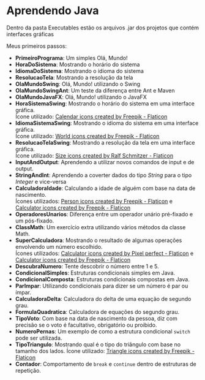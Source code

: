 # Aprendendo Java
Dentro da pasta Executables estão os arquivos .jar dos projetos que contém interfaces gráficas
 
 Meus primeiros passos:
- **PrimeiroPrograma**: Um simples Olá, Mundo!
- **HoraDoSistema**: Mostrando o horário do sistema
- **IdiomaDoSistema**: Mostrando o idioma do sistema
- **ResolucaoTela**: Mostrando a resolução da tela
- **OlaMundoSwing**: Olá, Mundo! utilizando o Swing
- **OlaMundoSwingAnt**: Um teste da diferença entre Ant e Maven
- **OlaMundoJavaFX**: Olá, Mundo! utilizando o JavaFX
- **HoraSistemaSwing**: Mostrando o horário do sistema em uma interface gráfica.    
Ícone utilizado: <a href="https://www.flaticon.com/free-icons/calendar" title="calendar icons">Calendar icons created by Freepik - Flaticon</a>
- **IdiomaSistemaSwing**: Mostrando o idioma do sistema em uma interface gráfica.  
Ícone utilizado: <a href="https://www.flaticon.com/free-icons/world" title="world icons">World icons created by Freepik - Flaticon</a>
- **ResolucaoTelaSwing**: Mostrando a resolução da tela em uma interface gráfica.  
Ícone utilizado: <a href="https://www.flaticon.com/free-icons/size" title="size icons">Size icons created by Ralf Schmitzer - Flaticon</a>
- **InputAndOutput**: Aprendendo a utilizar novos comandos de input e de output.
- **StringAndInt**: Aprendendo a coverter dados do tipo _String_ para o tipo _Integer_ e vice-versa
- **CalculadoraIdade**: Calculando a idade de alguém com base na data de nascimento.  
Ícones utilizados: <a href="https://www.flaticon.com/free-icons/person" title="person icons">Person icons created by Freepik - Flaticon</a> e <a href="https://www.flaticon.com/free-icons/calculator" title="calculator icons">Calculator icons created by Freepik - Flaticon</a>
- **OperadoresUnarios**: Diferença entre um operador unário pré-fixado e um pós-fixado.
- **ClassMath**: Um exercício extra utilizando vários métodos da classe Math.
- **SuperCalculadora**: Mostrando o resultado de algumas operações envolvendo um número escolhido.  
Ícones utilizados: <a href="https://www.flaticon.com/free-icons/calculator" title="calculator icons">Calculator icons created by Pixel perfect - Flaticon</a> e <a href="https://www.flaticon.com/free-icons/calculator" title="calculator icons">Calculator icons created by Freepik - Flaticon</a>
- **DescubraNumero**: Tente descobrir o número entre 1 e 5.
- **CondicionalSimples**: Estruturas condicionais simples em Java.
- **CondicionalComposta**: Estruturas condicionais compostas em Java.
- **ParImpar**: Utilizando condicionais para dizer se um número é par ou ímpar.
- **CalculadoraDelta**: Calculadora do delta de uma equação de segundo grau.
- **FormulaQuadratica**: Calculadora de equações do segundo grau.
- **TipoVoto**: Com base na data de nascimento da pessoa, diz com precisão se o voto é facultativo, obrigatório ou proibido.
- **NumeroPernas**: Um exemplo de como a estrutura condicional `switch` pode ser utilizada.
- **TipoTriangulo**: Mostrando qual é o tipo do triângulo com base no tamanho dos lados.
Ícone utilizado: <a href="https://www.flaticon.com/free-icons/triangle" title="triangle icons">Triangle icons created by Freepik - Flaticon</a>
- **Contador**: Comportamento de `break` e `continue` dentro de estruturas de repetição.
